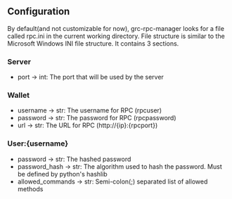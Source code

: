 ## Configuration
By default(and not customizable for now), grc-rpc-manager looks for a file called rpc.ini in the current working directory. File structure is similar to the Microsoft Windows INI file structure. It contains 3 sections.
### Server
* port -> int: The port that will be used by the server
### Wallet
* username -> str: The username for RPC (rpcuser)
* password -> str: The password for RPC (rpcpassword)
* url -> str: The URL for RPC (http://{ip}:{rpcport})
### User:{username}
* password -> str: The hashed password
* password_hash -> str: The algorithm used to hash the password. Must be defined by python's hashlib
* allowed_commands -> str: Semi-colon(;) separated list of allowed methods
